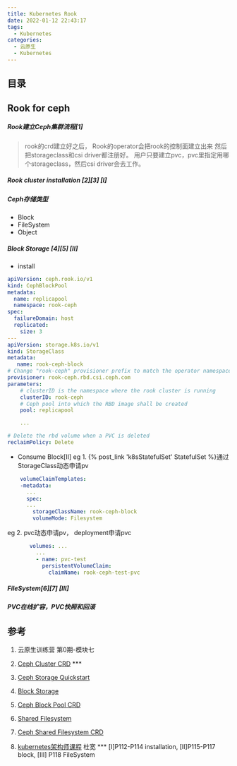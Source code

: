 ```yaml
---
title: Kubernetes Rook
date: 2022-01-12 22:43:17
tags:
  - Kubernetes
categories: 
  - 云原生
  - Kubernetes  
---
```


<p></p>
<!-- more -->

## 目录
<!-- toc -->

## Rook for ceph
#####  Rook建立Ceph集群流程[1]
> rook的crd建立好之后，
> Rook的operator会把rook的控制面建立出来
> 然后把storageclass和csi driver都注册好。
> 用户只要建立pvc，pvc里指定用哪个storageclass，然后csi driver会去工作。

##### Rook cluster installation [2][3] [I]

##### Ceph存储类型
+ Block 
+ FileSystem
+ Object

##### Block Storage [4][5] [II]
+ install
``` yaml
apiVersion: ceph.rook.io/v1
kind: CephBlockPool
metadata:
  name: replicapool
  namespace: rook-ceph
spec:
  failureDomain: host
  replicated:
    size: 3
---
apiVersion: storage.k8s.io/v1
kind: StorageClass
metadata:
   name: rook-ceph-block
# Change "rook-ceph" provisioner prefix to match the operator namespace if needed
provisioner: rook-ceph.rbd.csi.ceph.com
parameters:
    # clusterID is the namespace where the rook cluster is running
    clusterID: rook-ceph
    # Ceph pool into which the RBD image shall be created
    pool: replicapool

    ... 

# Delete the rbd volume when a PVC is deleted
reclaimPolicy: Delete
```

+ Consume Block[II]
eg 1.   {% post_link 'k8sStatefulSet' StatefulSet %}通过StorageClass动态申请pv  
``` yaml
    volumeClaimTemplates:
    -metadata:
      ...
      spec:
      ...
        storageClassName: rook-ceph-block
        volumeMode: Filesystem
```
eg 2. pvc动态申请pv， deployment申请pvc
``` yaml
       volumes: ...
         ...
         - name: pvc-test
           persistentVolumeClaim:
             claimName: rook-ceph-test-pvc
```

##### FileSystem[6][7] [III]

##### PVC在线扩容，PVC快照和回滚

## 参考

1. 云原生训练营 第0期-模块七
2. [Ceph Cluster CRD](https://rook.io/docs/rook/v1.2/ceph-cluster-crd.html) ***
3. [Ceph Storage Quickstart](https://rook.io/docs/rook/v1.2/ceph-quickstart.html)
4. [Block Storage](https://rook.github.io/docs/rook/v1.2/ceph-block.html)
5. [Ceph Block Pool CRD](https://rook.github.io/docs/rook/v1.2/ceph-pool-crd.html#spec)
6. [Shared Filesystem](https://rook.github.io/docs/rook/v1.2/ceph-filesystem.html)
7. [Ceph Shared Filesystem CRD](https://rook.github.io/docs/rook/v1.2/ceph-filesystem-crd.html)

99. [kubernetes架构师课程](https://www.bilibili.com/video/BV16t4y1w7r6?p=111) 杜宽 ***
    [I]P112-P114 installation, [II]P115-P117 block, [III]  P118 FileSystem